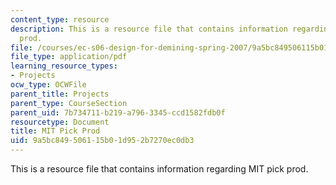 ```yaml
---
content_type: resource
description: This is a resource file that contains information regarding MIT pick
  prod.
file: /courses/ec-s06-design-for-demining-spring-2007/9a5bc849506115b01d952b7270ec0db3_MITEC_S06S07_mit_pick.pdf
file_type: application/pdf
learning_resource_types:
- Projects
ocw_type: OCWFile
parent_title: Projects
parent_type: CourseSection
parent_uid: 7b734711-b219-a796-3345-ccd1582fdb0f
resourcetype: Document
title: MIT Pick Prod
uid: 9a5bc849-5061-15b0-1d95-2b7270ec0db3
---
```

This is a resource file that contains information regarding MIT pick prod.

